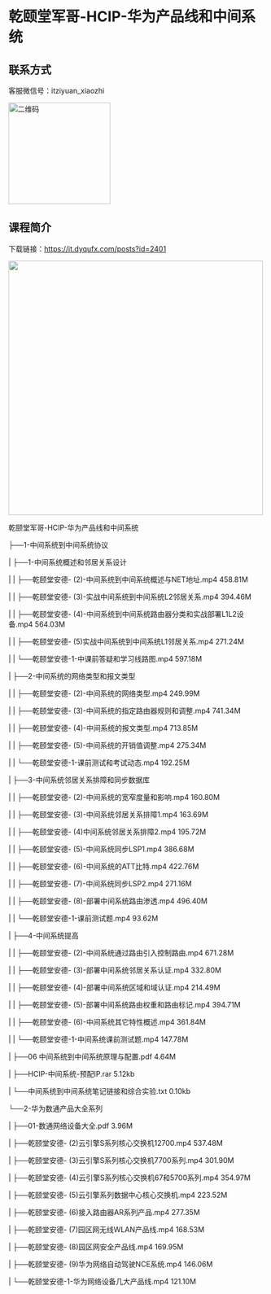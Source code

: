# 乾颐堂军哥-HCIP-华为产品线和中间系统

## 联系方式

客服微信号：itziyuan_xiaozhi

<img src="https://ziyuanyun.oss-cn-guangzhou.aliyuncs.com/common/20240614073449/666b82192834a.jpg" width="200" height="200" alt="二维码">

## 课程简介

下载链接：https://it.dyqufx.com/posts?id=2401

<img src="https://ziyuanyun.oss-cn-guangzhou.aliyuncs.com/yun/20240515183935/664490e752132.jpg" width="500" alt="">

  乾颐堂军哥-HCIP-华为产品线和中间系统



 ├──1-中间系统到中间系统协议

 | ├──1-中间系统概述和邻居关系设计

 | | ├──乾颐堂安德- (2)-中间系统到中间系统概述与NET地址.mp4 458.81M

 | | ├──乾颐堂安德- (3)-实战中间系统到中间系统L2邻居关系.mp4 394.46M

 | | ├──乾颐堂安德- (4)-中间系统到中间系统路由器分类和实战部署L1L2设备.mp4 564.03M

 | | ├──乾颐堂安德- (5)实战中间系统到中间系统L1邻居关系.mp4 271.24M

 | | └──乾颐堂安德-1-中课前答疑和学习线路图.mp4 597.18M

 | ├──2-中间系统的网络类型和报文类型

 | | ├──乾颐堂安德- (2)-中间系统的网络类型.mp4 249.99M

 | | ├──乾颐堂安德- (3)-中间系统的指定路由器规则和调整.mp4 741.34M

 | | ├──乾颐堂安德- (4)-中间系统的报文类型.mp4 713.85M

 | | ├──乾颐堂安德- (5)-中间系统的开销值调整.mp4 275.34M

 | | └──乾颐堂安德-1-课前测试和考试动态.mp4 192.25M

 | ├──3-中间系统邻居关系排障和同步数据库

 | | ├──乾颐堂安德- (2)-中间系统的宽窄度量和影响.mp4 160.80M

 | | ├──乾颐堂安德- (3)-中间系统邻居关系排障1.mp4 163.69M

 | | ├──乾颐堂安德- (4)中间系统邻居关系排障2.mp4 195.72M

 | | ├──乾颐堂安德- (5)-中间系统同步LSP1.mp4 386.68M

 | | ├──乾颐堂安德- (6)-中间系统的ATT比特.mp4 422.76M

 | | ├──乾颐堂安德- (7)-中间系统同步LSP2.mp4 271.16M

 | | ├──乾颐堂安德- (8)-部署中间系统路由渗透.mp4 496.40M

 | | └──乾颐堂安德-1-课前测试题.mp4 93.62M

 | ├──4-中间系统提高

 | | ├──乾颐堂安德- (2)-中间系统通过路由引入控制路由.mp4 671.28M

 | | ├──乾颐堂安德- (3)-部署中间系统邻居关系认证.mp4 332.80M

 | | ├──乾颐堂安德- (4)-部署中间系统区域和域认证.mp4 214.49M

 | | ├──乾颐堂安德- (5)-部署中间系统路由权重和路由标记.mp4 394.71M

 | | ├──乾颐堂安德- (6)-中间系统其它特性概述.mp4 361.84M

 | | └──乾颐堂安德-1-中间系统课前测试题.mp4 147.78M

 | ├──06 中间系统到中间系统原理与配置.pdf 4.64M

 | ├──HCIP-中间系统-预配IP.rar 5.12kb

 | └──中间系统到中间系统笔记链接和综合实验.txt 0.10kb

 └──2-华为数通产品大全系列

 | ├──01-数通网络设备大全.pdf 3.96M

 | ├──乾颐堂安德- (2)云引擎S系列核心交换机12700.mp4 537.48M

 | ├──乾颐堂安德- (3)云引擎S系列核心交换机7700系列.mp4 301.90M

 | ├──乾颐堂安德- (4)云引擎S系列核心交换机67和5700系列.mp4 354.97M

 | ├──乾颐堂安德- (5)云引擎系列数据中心核心交换机.mp4 223.52M

 | ├──乾颐堂安德- (6)接入路由器AR系列产品.mp4 277.35M

 | ├──乾颐堂安德- (7)园区网无线WLAN产品线.mp4 168.53M

 | ├──乾颐堂安德- (8)园区网安全产品线.mp4 169.95M

 | ├──乾颐堂安德- (9)华为网络自动驾驶NCE系统.mp4 146.06M

 | └──乾颐堂安德-1-华为网络设备几大产品线.mp4 121.10M

  